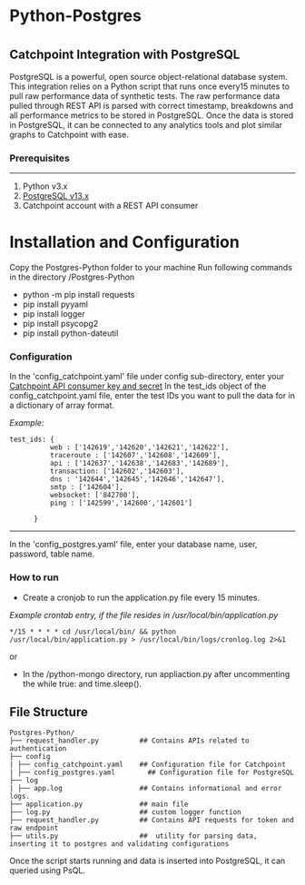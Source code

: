 # Python-Postgres
#
Catchpoint Integration with PostgreSQL
---

PostgreSQL is a powerful, open source object-relational database system.
This integration relies on a Python script that runs once every15 minutes to pull raw performance data of synthetic tests. The raw performance data pulled through REST API is parsed with correct timestamp, breakdowns and all performance metrics to be stored in PostgreSQL. Once the data is stored in PostgreSQL, it can be connected to any analytics tools and plot similar graphs to Catchpoint with ease.


### Prerequisites
---
1. Python v3.x
2. [PostgreSQL v13.x](https://www.postgresql.org/download/)
3. Catchpoint account with a REST API consumer

# Installation and Configuration

Copy the Postgres-Python folder to your machine
Run following commands in the directory /Postgres-Python
   - python -m pip install requests
   - pip install pyyaml
   - pip install logger
   - pip install psycopg2
   - pip install python-dateutil
   
   
### Configuration
In the 'config_catchpoint.yaml' file under config sub-directory, enter your [Catchpoint API consumer key and secret](https://portal.catchpoint.com/ui/Content/Administration/ApiDetail.aspx)
In the test_ids object of the config_catchpoint.yaml file, enter the test IDs you want to pull the data for in a dictionary of array format.

*Example:*

    test_ids: { 
              web : ['142619','142620','142621','142622'],
              traceroute : ['142607','142608','142609'], 
              api : ['142637','142638','142683','142689'],
              transaction: ['142602','142603'],
              dns : '142644','142645','142646','142647'],
              smtp : ['142604'],
              websocket: ['842700'],
              ping : ['142599','142600','142601']
              
          }
---       
In the 'config_postgres.yaml' file, enter your database name, user, password, table name.


### How to run

 
- Create a cronjob to run the application.py file every 15 minutes.

*Example crontab entry, if the file resides in /usr/local/bin/application.py*

`*/15 * * * * cd /usr/local/bin/ && python /usr/local/bin/application.py > /usr/local/bin/logs/cronlog.log 2>&1`


or 

- In the /python-mongo directory, run appliaction.py after uncommenting the while true: and time.sleep().




## File Structure

    Postgres-Python/
    ├── request_handler.py          ## Contains APIs related to authentication       
    ├── config
    | ├── config_catchpoint.yaml    ## Configuration file for Catchpoint 
    | ├── config_postgres.yaml        ## Configuration file for PostgreSQL 
    ├── log
    | ├── app.log                   ## Contains informational and error logs. 
    ├── application.py              ## main file
    ├── log.py                      ## custom logger function
    ├── request_handler.py          ## Contains API requests for token and raw endpoint 
    ├── utils.py                    ##  utility for parsing data, inserting it to postgres and validating configurations
           

Once the script starts running and data is inserted into PostgreSQL, it can queried using PsQL.

